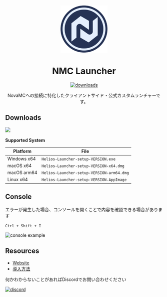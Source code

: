 <p align="center"><img src="./app/assets/images/SealCircle.png" width="150px" height="150px" alt="aventium softworks"></p>

<h1 align="center">NMC Launcher</h1>


[<p align="center"><img src="https://img.shields.io/github/downloads/NMC-Network/NMCLauncher/total.svg?style=for-the-badge" alt="downloads">](https://github.com/NMC-Network/NMCLauncher/releases)

<p align="center">NovaMCへの接続に特化したクライアントサイド・公式カスタムランチャーです。</p>

## Downloads


[![](https://img.shields.io/github/v/release/NMC-Network/NMCLauncher?display_name=release&style=for-the-badge
)](https://github.com/NMC-Network/NMCLauncher/releases/latest)

**Supported System**

| Platform | File |
| -------- | ---- |
| Windows x64 | `Helios-Launcher-setup-VERSION.exe` |
| macOS x64 | `Helios-Launcher-setup-VERSION-x64.dmg` |
| macOS arm64 | `Helios-Launcher-setup-VERSION-arm64.dmg` |
| Linux x64 | `Helios-Launcher-setup-VERSION.AppImage` |

## Console


エラーが発生した場合、コンソールを開くことで内容を確認できる場合があります
```console
Ctrl + Shift + I
```
![console example](https://i.imgur.com/T5e73jP.png)

## Resources


* [Website][website]
* [導入方法][how to install]

何かわからないことがあればDiscordでお問い合わせください

[![discord](https://discordapp.com/api/guilds/1410799651782922302/embed.png?style=banner2)][discord]



[nodejs]: https://nodejs.org/en/ 'Node.js'
[vscode]: https://code.visualstudio.com/ 'Visual Studio Code'
[mainprocess]: https://electronjs.org/docs/tutorial/application-architecture#main-and-renderer-processes 'Main Process'
[rendererprocess]: https://electronjs.org/docs/tutorial/application-architecture#main-and-renderer-processes 'Renderer Process'
[chromedebugger]: https://marketplace.visualstudio.com/items?itemName=msjsdiag.debugger-for-chrome 'Debugger for Chrome'
[discord]: https://discord.gg/p6TwpsVN6R 'Discord'
[website]: https://novamc.life 'Website'
[how to install]: https://docs.novamc.life/launcher/installation 'How to install'

